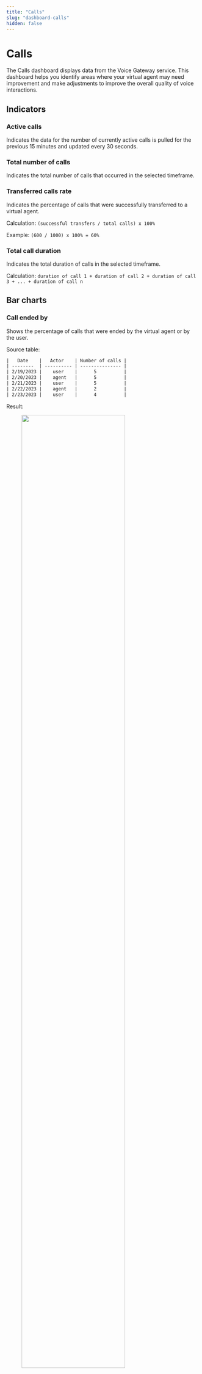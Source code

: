 ```yaml
---
title: "Calls"
slug: "dashboard-calls"
hidden: false
---
```


# Calls

The Calls dashboard displays data from the Voice Gateway service. This dashboard helps you identify areas where your virtual agent may need improvement and make adjustments to improve the overall quality of voice interactions.

## Indicators

### Active calls

Indicates the data for the number of currently active calls is pulled for the previous 15 minutes and updated every 30 seconds.

### Total number of calls

Indicates the total number of calls that occurred in the selected timeframe.

### Transferred calls rate

Indicates the percentage of calls that were successfully transferred to a virtual agent.

Calculation: `(successful transfers / total calls) x 100%`

Example: `(600 / 1000) x 100% = 60%`

### Total call duration

Indicates the total duration of calls in the selected timeframe.

Calculation: `duration of call 1 + duration of call 2 + duration of call 3 + ... + duration of call n`

## Bar charts

### Call ended by

Shows the percentage of calls that were ended by the virtual agent or by the user.

Source table:

```txt
|   Date    |   Actor    | Number of calls |
| --------  | ---------- | --------------- |
| 2/19/2023 |    user    |      5          |
| 2/20/2023 |    agent   |      5          |
| 2/21/2023 |    user    |      5          |
| 2/22/2023 |    agent   |      2          |
| 2/23/2023 |    user    |      4          |
```

Result:

<figure>
  <img class="image-center" src="{{config.site_url}}insights/images/calls/call-ended-by.png" width="80%" />
</figure>

### Top Intents

Shows the top-rated number of intents used, with a maximum of 6 intents shown in the summary view and 25 in the detailed view. Whenever an intent is matched, it is recorded in the analytics data. The data is then grouped by the matched intent and sorted in descending order.

Source table:

```txt
|  Intent           | Total number  |
| ----------------- | ------------- |
| Pizza             |     25        |
| Order Pizza       |     10        |
| Order Ham Pizza   |     10        |
| Vegetarian        |     8         |
| Order meat pizza  |     2         |
| Order Bacon Pizza |     1         |
```

Result:

<figure>
  <img class="image-center" src="{{config.site_url}}insights/images/calls/top-intents.png" width="80%" />
</figure>

### Total call duration

Shows the total duration of calls in the selected timeframe.

Source table:

```txt
| Date      | totalCallDuration | averageCallDuration | minCallDuration | maxCallDuration |
| 2/19/2023 | 142000            | 23666.66667         |    10000        | 40000           |
| 2/20/2023 | 136000            | 19428.57143         |    1000         | 50000           |
| 2/21/2023 | 88000             | 14666.66667         |    2000         | 32000           |
| 2/22/2023 | 95000             | 31666.66667         |    12000        | 48000           |
| 2/23/2023 | 144000            | 20571.42857         |    2000         | 48000           |
```

Result:

<figure>
  <img class="image-center" src="{{config.site_url}}insights/images/calls/total-call-duration.png" width="80%" />
</figure>
  
## Line charts

### Total number of calls

Shows the number of inbound and outbound calls and summarizes them in a multi-line chart.

A multi-line chart consisting of three lines:
- Inbound -  the number of inbound calls on the timescale
- Outbound - the number of outbound calls on the timescale
- All - the number of all calls, summing up inbound and outbound, on a timescale.

A red horizontal line represents the customer's call limit. This line is shown if the limit is set.

Source table:

```txt
|   Date    |   Type     | Number of calls |
| --------- | ---------- | --------------- |
| 2/20/2023 |  total     |        7        |
| 2/20/2023 |  inbound   |        7        |
| 2/20/2023 |  outbound  |        0        |
| 2/21/2023 |  total     |        6        |
| 2/21/2023 |  inbound   |        0        |
| 2/21/2023 |  outbound  |        6        |
| 2/22/2023 |  total     |        3        |
| 2/22/2023 |  inbound   |        3        |
| 2/22/2023 |  outbound  |        0        |
| 2/23/2023 |  total     |        7        |
| 2/23/2023 |  inbound   |        0        |
| 2/23/2023 |  outbound  |        7        |
```

Result:

<figure>
  <img class="image-center" src="{{config.site_url}}insights/images/calls/total-number-of-calls.png" width="80%" />
</figure>


### Abandon rate

Shows the percentage of people who left the call longer than 5s of being in the call.

Source table:

```txt
|   Date    | Left after 5s |   Total     |
| --------- | ------------ | ------------ |
| 2/20/2023 |      7       |      7       |
| 2/21/2023 |      3       |      6       |
| 2/22/2023 |      0       |      3       |
| 2/23/2023 |      3       |      7       |
```

Calculation: `(Number of people who left the call after 5 seconds / Total number of people who entered the call) x 100%`

Example: `(4 / 7) x 100% = 12.5%`

Result:

```txt
|   Date    |       %      |
| --------- | ------------ |
| 2/20/2023 |  100         |
| 2/21/2023 |  50          |
| 2/22/2023 |  0           |
| 2/23/2023 |  42.85714286 |
```

<figure>
  <img class="image-center" src="{{config.site_url}}insights/images/calls/abandon-rate.png" width="80%" />
</figure>

### TTS response time

Shows the time (in milliseconds) it takes for a voice agent to respond to a text-to-speech (TTS) conversion request. The TTS response time includes the time for the system to process the request, generate the audio, and deliver the output. This response time indicates how quickly the system responds to requests and is used to measure the performance of a TTS system.

Source table:

```txt
|   Date    | Duration  |
| --------- | --------- |
| 2/23/2023 |   13      |
| 2/22/2023 |   18      |
| 2/21/2023 |   15      |
| 2/20/2023 |   13      |
| 2/19/2023 |   14      |
```
Result:

<figure>
  <img class="image-center" src="{{config.site_url}}insights/images/calls/tts-response-time.png" width="80%" />
</figure>

### Percentage (%) of transferred calls

Shows a multi-line presenting the percentage of calls successfully transferred to an agent.
The calculation excludes calls abandoned earlier.

Source table:

```txt
|   Date    | Transferred calls | Total calls |
| --------- | ----------------- | ----------- |
| 2/23/2023 |        3          |    6        |
| 2/22/2023 |        3          |    7        |
| 2/21/2023 |        2          |    4        |
| 2/20/2023 |        0          |    2        |
| 2/19/2023 |        3          |    7        |
```
Calculation: `(Number of transferred calls / Total number of calls) * 100`

Example: `(3 / 6) * 100 = 50%`

Result:

```txt
| Date      | Transferred calls |
| --------- | ----------------- |
| 2/19/2023 | 50                |
| 2/20/2023 | 42.85714286       |
| 2/21/2023 | 50                |
| 2/22/2023 | 0                 |
| 2/23/2023 | 42.85714286       |
```

<figure>
  <img class="image-center" src="{{config.site_url}}insights/images/calls/transfered-calls.png" width="80%" />
</figure>
